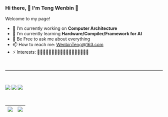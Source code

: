### Hi there, 👋 I'm Teng Wenbin 🤡
Welcome to my page!
- 🔭 I’m currently working on **Computer Architecture**
- 🌱 I’m currently learning **Hardware/Compiler/Framework for AI**
- 💬 Be Free to ask me about everything
- 📫 How to reach me: WenbinTeng@163.com
- ⚡ Interests: 🍉🍈🍊🍋🍍🥭🍎🍏🍌🍐🥑🍑🍒🍇🍓🥝🍰🍹

<br>

---

<br>

<p align="left">
  <img src="https://badges.pufler.dev/visits/WenbinTeng/WenbinTeng?style=flat-square&color=black&logo=github">
  <img src="https://badges.pufler.dev/years/WenbinTeng?style=flat-square&color=black&logo=github">
  <img src="https://badges.pufler.dev/repos/WenbinTeng?style=flat-square&color=black&logo=github">
</p>

<br>

| <a><img align="center" src="https://github-readme-stats.vercel.app/api?username=WenbinTeng&show_icons=true&include_all_commits=true&hide_border=true" /></a> | <a><img align="center" src="https://github-readme-stats.vercel.app/api/top-langs/?username=WenbinTeng&layout=compact&hide_border=true" /></a> |
| ------------- | ------------- |
